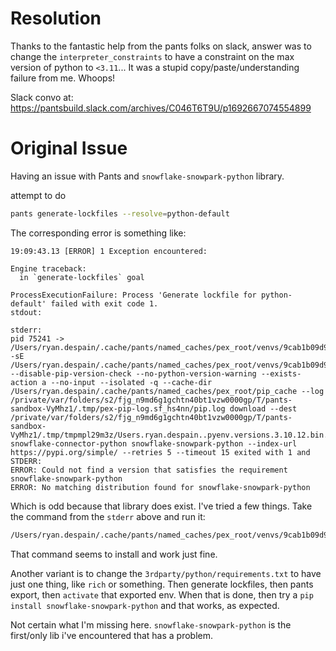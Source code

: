 # Resolution
Thanks to the fantastic help from the pants folks on slack, answer was to change the `interpreter_constraints` to have a constraint on the max version of python to `<3.11`... It was a stupid copy/paste/understanding failure from me. Whoops!

Slack convo at: https://pantsbuild.slack.com/archives/C046T6T9U/p1692667074554899

# Original Issue
Having an issue with Pants and `snowflake-snowpark-python` library.

attempt to do 
```bash
pants generate-lockfiles --resolve=python-default
````

The corresponding error is something like:
```
19:09:43.13 [ERROR] 1 Exception encountered:

Engine traceback:
  in `generate-lockfiles` goal

ProcessExecutionFailure: Process 'Generate lockfile for python-default' failed with exit code 1.
stdout:

stderr:
pid 75241 -> /Users/ryan.despain/.cache/pants/named_caches/pex_root/venvs/9cab1b09d92c35cb0fcb3ac5f7a2c200b8d7bd3e/a94e5c7888694eb2dbf0d3c7ec2c78ae3a95e2e0/bin/python -sE /Users/ryan.despain/.cache/pants/named_caches/pex_root/venvs/9cab1b09d92c35cb0fcb3ac5f7a2c200b8d7bd3e/a94e5c7888694eb2dbf0d3c7ec2c78ae3a95e2e0/pex --disable-pip-version-check --no-python-version-warning --exists-action a --no-input --isolated -q --cache-dir /Users/ryan.despain/.cache/pants/named_caches/pex_root/pip_cache --log /private/var/folders/s2/fjg_n9md6g1gchtn40bt1vzw0000gp/T/pants-sandbox-VyMhz1/.tmp/pex-pip-log.sf_hs4nn/pip.log download --dest /private/var/folders/s2/fjg_n9md6g1gchtn40bt1vzw0000gp/T/pants-sandbox-VyMhz1/.tmp/tmpmpl29m3z/Users.ryan.despain..pyenv.versions.3.10.12.bin.python3.10 snowflake-connector-python snowflake-snowpark-python --index-url https://pypi.org/simple/ --retries 5 --timeout 15 exited with 1 and STDERR:
ERROR: Could not find a version that satisfies the requirement snowflake-snowpark-python
ERROR: No matching distribution found for snowflake-snowpark-python
```

Which is odd because that library does exist. I've tried a few things. Take the command from the `stderr` above and run it:
```bash
/Users/ryan.despain/.cache/pants/named_caches/pex_root/venvs/9cab1b09d92c35cb0fcb3ac5f7a2c200b8d7bd3e/a94e5c7888694eb2dbf0d3c7ec2c78ae3a95e2e0/bin/python -sE /Users/ryan.despain/.cache/pants/named_caches/pex_root/venvs/9cab1b09d92c35cb0fcb3ac5f7a2c200b8d7bd3e/a94e5c7888694eb2dbf0d3c7ec2c78ae3a95e2e0/pex --disable-pip-version-check --no-python-version-warning --exists-action a --no-input --isolated -q --cache-dir /Users/ryan.despain/.cache/pants/named_caches/pex_root/pip_cache --log /private/var/folders/s2/fjg_n9md6g1gchtn40bt1vzw0000gp/T/pants-sandbox-VyMhz1/.tmp/pex-pip-log.sf_hs4nn/pip.log download --dest /private/var/folders/s2/fjg_n9md6g1gchtn40bt1vzw0000gp/T/pants-sandbox-VyMhz1/.tmp/tmpmpl29m3z/Users.ryan.despain..pyenv.versions.3.10.12.bin.python3.10 snowflake-connector-python snowflake-snowpark-python --index-url https://pypi.org/simple/ --retries 5 --timeout 15
```
That command seems to install and work just fine.

Another variant is to change the `3rdparty/python/requirements.txt` to have just one thing, like `rich` or something. Then generate lockfiles, then pants export, then `activate` that exported env.
When that is done, then try a `pip install snowflake-snowpark-python` and that works, as expected.

Not certain what I'm missing here. `snowflake-snowpark-python` is the first/only lib i've encountered that has a problem.


